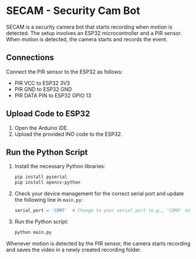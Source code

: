 # SECAM - Security Cam Bot

SECAM is a security camera bot that starts recording when motion is detected. The setup involves an ESP32 microcontroller and a PIR sensor. When motion is detected, the camera starts and records the event.

## Connections

Connect the PIR sensor to the ESP32 as follows:
- PIR VCC to ESP32 3V3
- PIR GND to ESP32 GND
- PIR DATA PIN to ESP32 GPIO 13

## Upload Code to ESP32

1. Open the Arduino IDE.
2. Upload the provided INO code to the ESP32.

## Run the Python Script

1. Install the necessary Python libraries:
    ```bash
    pip install pyserial
    pip install opencv-python
    ```
2. Check your device management for the correct serial port and update the following line in `main.py`:
    ```python
    serial_port = 'COM7'  # Change to your serial port (e.g., 'COM3' on Windows, '/dev/ttyUSB0' on Linux)
    ```

3. Run the Python script:
    ```bash
    python main.py
    ```

Whenever motion is detected by the PIR sensor, the camera starts recording and saves the video in a newly created recording folder.

